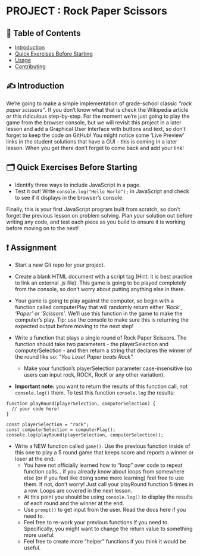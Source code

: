 # PROJECT : Rock Paper Scissors

## :confetti_ball: Table of Contents

- [Introduction](#introduction)
- [Quick Exercises Before Starting](#getting_started)
- [Usage](#usage)
- [Contributing](../CONTRIBUTING.md)

## :writing_hand: Introduction <a name = "about"></a>

We’re going to make a simple implementation of grade-school classic *“rock paper scissors”*. If you don’t know what that is check the Wikipedia article or this ridiculous step-by-step. For the moment we’re just going to play the game from the browser console, but we will revisit this project in a later lesson and add a Graphical User Interface with buttons and text, so don’t forget to keep the code on GitHub! You might notice some ‘Live Preview’ links in the student solutions that have a GUI - this is coming in a later lesson. When you get there don’t forget to come back and add your link!


## :card_index_dividers: Quick Exercises Before Starting <a name = "getting_started"></a>

- Identify three ways to include JavaScript in a page.
- Test it out! Write ```console.log("Hello World");``` in JavaScript and check to see if it displays in the browser’s console.


Finally, this is your first JavaScript program built from scratch, so don’t forget the previous lesson on problem solving. Plan your solution out before writing any code, and test each piece as you build to ensure it is working before moving on to the next!



## :heavy_exclamation_mark: Assignment


- Start a new Git repo for your project.
- Create a blank HTML document with a script tag (Hint: it is best practice to link an external .js file). This game is going to be played completely from the console, so don’t worry about putting anything else in there.
- Your game is going to play against the computer, so begin with a function called computerPlay that will randomly return either *‘Rock’*, *‘Paper’* or *‘Scissors’*. We’ll use this function in the game to make the computer’s play. Tip: use the console to make sure this is returning the expected output before moving to the next step!
- Write a function that plays a single round of Rock Paper Scissors. The function should take two parameters - the playerSelection and computerSelection - and then return a string that declares the winner of the round like so: *"You Lose! Paper beats Rock"* 
  - Make your function’s playerSelection parameter case-insensitive (so users can input rock, ROCK, RocK or any other variation).
  

- **Important note:** you want to return the results of this function call, not ```console.log()``` them. To test this function ```console.log``` the results:
``` 
function playRound(playerSelection, computerSelection) {
  // your code here!
}

const playerSelection = "rock";
const computerSelection = computerPlay();
console.log(playRound(playerSelection, computerSelection));
```
- Write a NEW function called ```game()```. Use the previous function inside of this one to play a 5 round game that keeps score and reports a winner or loser at the end.
  - You have not officially learned how to “loop” over code to repeat function calls… if you already know about loops from somewhere else (or if you feel like doing some more learning) feel free to use them. If not, don’t worry! Just call your playRound function 5 times in a row. Loops are covered in the next lesson.
  - At this point you should be using ```console.log()``` to display the results of each round and the winner at the end.
  - Use ```prompt()``` to get input from the user. Read the docs here if you need to.
  - Feel free to re-work your previous functions if you need to. Specifically, you might want to change the return value to something more useful.
  - Feel free to create more “helper” functions if you think it would be useful.